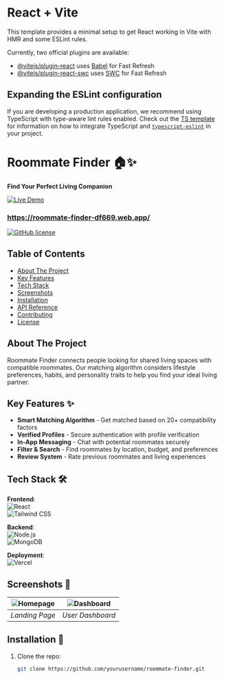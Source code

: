 # React + Vite

This template provides a minimal setup to get React working in Vite with HMR and some ESLint rules.

Currently, two official plugins are available:

- [@vitejs/plugin-react](https://github.com/vitejs/vite-plugin-react/blob/main/packages/plugin-react) uses [Babel](https://babeljs.io/) for Fast Refresh
- [@vitejs/plugin-react-swc](https://github.com/vitejs/vite-plugin-react/blob/main/packages/plugin-react-swc) uses [SWC](https://swc.rs/) for Fast Refresh

## Expanding the ESLint configuration

If you are developing a production application, we recommend using TypeScript with type-aware lint rules enabled. Check out the [TS template](https://github.com/vitejs/vite/tree/main/packages/create-vite/template-react-ts) for information on how to integrate TypeScript and [`typescript-eslint`](https://typescript-eslint.io) in your project.


# Roommate Finder 🏠✨  
**Find Your Perfect Living Companion**

[![Live Demo](https://img.shields.io/badge/Live_Demo-View_Website-green?style=for-the-badge&logo=vercel)](https://roommatefinder.example.com) 
### https://roommate-finder-df669.web.app/
[![GitHub license](https://img.shields.io/badge/license-MIT-blue.svg)](LICENSE)

## Table of Contents
- [About The Project](#about-the-project)
- [Key Features](#key-features-)
- [Tech Stack](#tech-stack-)
- [Screenshots](#screenshots-)
- [Installation](#installation-)
- [API Reference](#api-reference)
- [Contributing](#contributing-)
- [License](#license-)

## About The Project
Roommate Finder connects people looking for shared living spaces with compatible roommates. Our matching algorithm considers lifestyle preferences, habits, and personality traits to help you find your ideal living partner.

## Key Features ✨
- **Smart Matching Algorithm** - Get matched based on 20+ compatibility factors
- **Verified Profiles** - Secure authentication with profile verification
- **In-App Messaging** - Chat with potential roommates securely
- **Filter & Search** - Find roommates by location, budget, and preferences
- **Review System** - Rate previous roommates and living experiences

## Tech Stack 🛠️
**Frontend**:  
![React](https://img.shields.io/badge/React-20232A?style=flat&logo=react)  
![Tailwind CSS](https://img.shields.io/badge/Tailwind_CSS-38B2AC?style=flat&logo=tailwind-css)  

**Backend**:  
![Node.js](https://img.shields.io/badge/Node.js-43853D?style=flat&logo=node.js)  
![MongoDB](https://img.shields.io/badge/MongoDB-4EA94B?style=flat&logo=mongodb)  

**Deployment**:  
![Vercel](https://img.shields.io/badge/Vercel-000000?style=flat&logo=vercel)  

## Screenshots 📸
| ![Homepage](screenshots/home.png) | ![Dashboard](screenshots/dashboard.png) |
|-----------------------------------|----------------------------------------|
| *Landing Page*                    | *User Dashboard*                       |

## Installation 🚀
1. Clone the repo:
   ```bash
   git clone https://github.com/yourusername/roommate-finder.git
